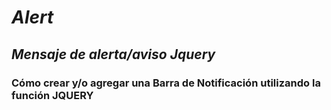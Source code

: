 # **_Alert_**

## _Mensaje de alerta/aviso Jquery_

### Cómo crear y/o agregar una Barra de Notificación utilizando la función JQUERY
